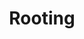 ---
title: "Rooting"

categories: ['']

tags: ['Rooting']

arwords: 'التجذير'

arexps: []

enwords: ['Rooting']

enexps: []

arlexicons: 'ج'

enlexicons: 'R'

authors: ['Ruqayya Roshdy']

translators: ['']

citations: 'العربية والذكاء الاصطناعي'

sources: 'مركز الملك عبدالله بن عبدالعزيز الدولي لخدمة اللغة العربية'

word: "true"

slug: ""
---